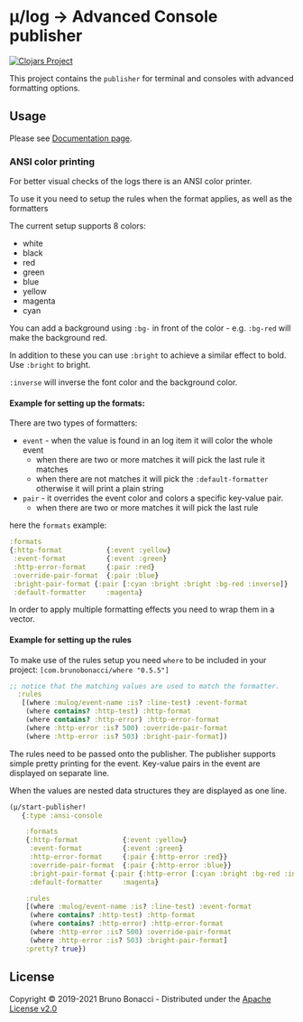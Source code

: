 # μ/log -> Advanced Console publisher

[![Clojars Project](https://img.shields.io/clojars/v/com.brunobonacci/mulog-adv-console.svg)](https://clojars.org/com.brunobonacci/mulog-adv-console)

This project contains the `publisher` for terminal and consoles with
advanced formatting options.


## Usage

Please see [Documentation page](../doc/publishers/advanced-console-publisher.md).

### ANSI color printing
For better visual checks of the logs there is an ANSI color printer.

To use it you need to setup the rules when the format applies, as well as the formatters

The current setup supports 8 colors:
  - white
  - black
  - red
  - green
  - blue
  - yellow
  - magenta
  - cyan

You can add a background using `:bg-` in front of the color - e.g. `:bg-red` will make the background red.

In addition to these you can use `:bright` to achieve a similar effect to bold. Use `:bright` to bright.

`:inverse` will inverse the font color and the background color.

#### Example for setting up the formats:

There are two types of formatters:
- `event` - when the value is found in an log item it will color the whole event
  - when there are two or more matches it will pick the last rule it matches
  - when there are not matches it will pick the `:default-formatter` otherwise it will print a plain string
- `pair` - it overrides the event color and colors a specific key-value pair.
  - when there are two or more matches it will pick the last rule

here the `formats` example:

```clojure
:formats
{:http-format           {:event :yellow}
 :event-format          {:event :green}
 :http-error-format     {:pair :red}
 :override-pair-format  {:pair :blue}
 :bright-pair-format {:pair [:cyan :bright :bright :bg-red :inverse]}
 :default-formatter     :magenta}
```

In order to apply multiple formatting effects you need to wrap them in a vector.

#### Example for setting up the rules

To make use of the rules setup you need `where` to be included in your
project: `[com.brunobonacci/where "0.5.5"]`

```clojure
;; notice that the matching values are used to match the formatter.
  :rules
   [(where :mulog/event-name :is? :line-test) :event-format
    (where contains? :http-test) :http-format
    (where contains? :http-error) :http-error-format
    (where :http-error :is? 500) :override-pair-format
    (where :http-error :is? 503) :bright-pair-format])
```

The rules need to be passed onto the publisher. The publisher supports
simple pretty printing for the event. Key-value pairs in the event are
displayed on separate line.

When the values are nested data structures they are displayed as one line.

```clojure
(μ/start-publisher!
   {:type :ansi-console

    :formats
    {:http-format           {:event :yellow}
     :event-format          {:event :green}
     :http-error-format     {:pair {:http-error :red}}
     :override-pair-format  {:pair {:http-error :blue}}
     :bright-pair-format {:pair {:http-error [:cyan :bright :bg-red :inverse]}}
     :default-formatter     :magenta}

    :rules
    [(where :mulog/event-name :is? :line-test) :event-format
     (where contains? :http-test) :http-format
     (where contains? :http-error) :http-error-format
     (where :http-error :is? 500) :override-pair-format
     (where :http-error :is? 503) :bright-pair-format]
    :pretty? true})
```

## License

Copyright © 2019-2021 Bruno Bonacci - Distributed under the [Apache License v2.0](http://www.apache.org/licenses/LICENSE-2.0)

